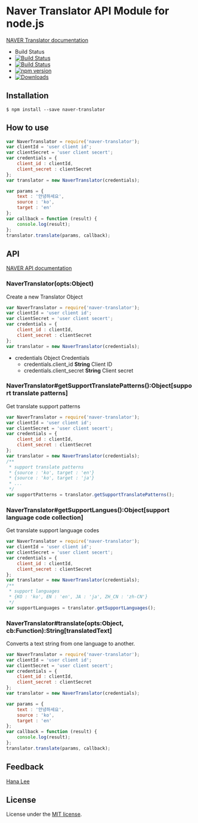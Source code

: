 # Naver Translator API Module for node.js
[NAVER Translator documentation](https://developers.naver.com/products/translator)

* Build Status
* [![Build Status](https://travis-ci.org/Hana-Lee/naver-translator.svg?branch=master)](https://travis-ci.org/Hana-Lee/naver-translator)
* [![Build Status](https://semaphoreci.com/api/v1/Hana-Lee/naver-translator/branches/master/badge.svg)](https://semaphoreci.com/voyaging/naver-translator)
* [![npm version](https://badge.fury.io/js/naver-translator.svg)](https://badge.fury.io/js/naver-translator)
* [![Downloads](https://img.shields.io/npm/dm/naver-translator.svg)](https://www.npmjs.com/package/naver-translator)

## Installation
```
$ npm install --save naver-translator
```

## How to use
```js
var NaverTranslator = require('naver-translator');
var clientId = 'user client id';
var clientSecret = 'user client secert';
var credentials = {
	client_id : clientId,
	client_secret : clientSecret
};
var translator = new NaverTranslator(credentials);

var params = {
	text : '안녕하세요',
	source : 'ko',
	target : 'en'
};
var callback = function (result) {
	console.log(result);
};
translator.translate(params, callback);
```

## API
[NAVER API documentation](https://developers.naver.com/docs/labs/translator)

### NaverTranslator(opts:Object)
Create a new Translator Object
```js
var NaverTranslator = require('naver-translator');
var clientId = 'user client id';
var clientSecret = 'user client secert';
var credentials = {
	client_id : clientId,
	client_secret : clientSecret
};
var translator = new NaverTranslator(credentials);
```
 * credentials Object Credentials
	* credentials.client_id <b>String</b> Client ID
	* credentials.client_secret <b>String</b> Client secret

### NaverTranslator#getSupportTranslatePatterns():Object[support translate patterns]
Get translate support patterns
```js
var NaverTranslator = require('naver-translator');
var clientId = 'user client id';
var clientSecret = 'user client secert';
var credentials = {
	client_id : clientId,
	client_secret : clientSecret
};
var translator = new NaverTranslator(credentials);
/**
 * support translate patterns
 * {source : 'ko', target : 'en'}
 * {source : 'ko', target : 'ja'}
 * ...
 */
var supportPatterns = translator.getSupportTranslatePatterns();
```

### NaverTranslator#getSupportLangues():Object[support language code collection]
Get translate support language codes
```js
var NaverTranslator = require('naver-translator');
var clientId = 'user client id';
var clientSecret = 'user client secert';
var credentials = {
	client_id : clientId,
	client_secret : clientSecret
};
var translator = new NaverTranslator(credentials);
/**
 * support languages
 * {KO : 'ko', EN : 'en', JA : 'ja', ZH_CN : 'zh-CN'}
 */
var supportLanguages = translator.getSupportLanguages();
```

### NaverTranslator#translate(opts:Object, cb:Function):String[translatedText]
Converts a text string from one language to another.
```js
var NaverTranslator = require('naver-translator');
var clientId = 'user client id';
var clientSecret = 'user client secert';
var credentials = {
	client_id : clientId,
	client_secret : clientSecret
};
var translator = new NaverTranslator(credentials);

var params = {
	text : '안녕하세요',
	source : 'ko',
	target : 'en'
};
var callback = function (result) {
	console.log(result);
};
translator.translate(params, callback);
```

## Feedback
[Hana Lee](mailto:i@leehana.co.kr)

## License
License under the [MIT license](LICENSE).
